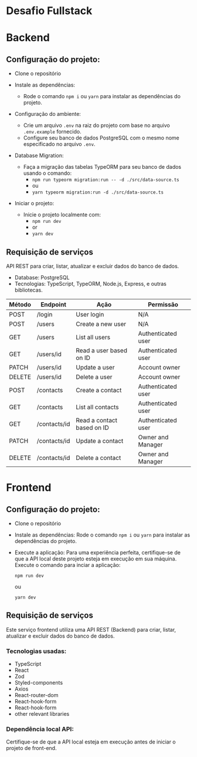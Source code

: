 # Desafio Fullstack

# Backend

## Configuração do projeto:

- Clone o repositório
    

- Instale as dependências:
    - Rode o comando `npm i` ou `yarn` para instalar as dependências do projeto.

- Configuração do ambiente:
    - Crie um arquivo `.env` na raiz do projeto com base no arquivo `.env.example` fornecido.
    - Configure seu banco de dados PostgreSQL com o mesmo nome especificado no arquivo `.env`.

- Database Migration:
    - Faça a migração das tabelas TypeORM para seu banco de dados usando o comando:
        - `npm run typeorm migration:run -- -d ./src/data-source.ts`
        - ou
        - `yarn typeorm migration:run -d ./src/data-source.ts`

- Iniciar o projeto:
    - Inicie o projeto localmente com:
        - `npm run dev`
        - or
        - `yarn dev`

## Requisição de serviços

  API REST para criar, listar, atualizar e excluir dados do banco de dados.

- Database: PostgreSQL
- Tecnologias: TypeScript, TypeORM, Node.js, Express, e outras bibliotecas.

| Método | Endpoint     | Ação              | Permissão        |
|--------|--------------|----------------------------|--------------------|
| POST   | /login       | User login                 | N/A                |
| POST   | /users       | Create a new user          | N/A                |
| GET    | /users       | List all users             | Authenticated user |
| GET    | /users/id    | Read a user based on ID    | Authenticated user |
| PATCH  | /users/id    | Update a user              | Account owner      |
| DELETE | /users/id    | Delete a user              | Account owner      |
| POST   | /contacts    | Create a contact           | Authenticated user |
| GET    | /contacts    | List all contacts          | Authenticated user |
| GET    | /contacts/id | Read a contact based on ID | Authenticated user |
| PATCH  | /contacts/id | Update a contact           | Owner and Manager  |
| DELETE | /contacts/id | Delete a contact           | Owner and Manager  |

# Frontend

## Configuração do projeto:

- Clone o repositório
    

- Instale as dependências:
    Rode o comando `npm i` ou `yarn` para instalar as dependências do projeto.

- Execute a aplicação:
    Para uma experiência perfeita, certifique-se de que a API local deste projeto esteja em execução em sua máquina.
    Execute o comando para inciar a aplicação:
    ```
    npm run dev
    ```
    ou
    ```
    yarn dev
    ```

## Requisição de serviços

Este serviço frontend utiliza uma API REST (Backend) para criar, listar, atualizar e excluir dados do banco de dados.

### Tecnologias usadas:

- TypeScript
- React
- Zod
- Styled-components
- Axios
- React-router-dom
- React-hook-form
- React-hook-form
- other relevant libraries

### Dependência local API:

Certifique-se de que a API local esteja em execução antes de iniciar o projeto de front-end.

